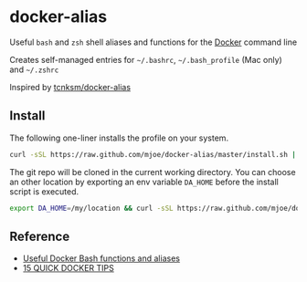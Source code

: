 # docker-alias

Useful `bash` and `zsh` shell aliases and functions for the [Docker](https://www.docker.io/) command line

Creates self-managed entries for `~/.bashrc`, `~/.bash_profile` (Mac only) and `~/.zshrc`

Inspired by [tcnksm/docker-alias](https://github.com/tcnksm/docker-alias)

## Install

The following one-liner installs the profile on your system.

```bash
curl -sSL https://raw.github.com/mjoe/docker-alias/master/install.sh | sh
```

The git repo will be cloned in the current working directory. You can choose an other location by exporting an env variable `DA_HOME` before the install script is executed.

```bash
export DA_HOME=/my/location && curl -sSL https://raw.github.com/mjoe/docker-alias/master/install.sh | sh
```


## Reference
- [Useful Docker Bash functions and aliases](http://kartar.net/2014/03/useful-docker-bash-functions-and-aliases)
- [15 QUICK DOCKER TIPS](https://labs.ctl.io/15-quick-docker-tips/)
